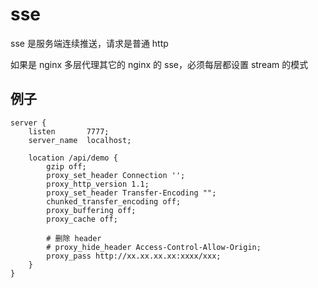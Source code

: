 # sse

sse 是服务端连续推送，请求是普通 http

如果是 nginx 多层代理其它的 nginx 的 sse，必须每层都设置 stream 的模式

## 例子

```nginx
server {
    listen       7777;
    server_name  localhost;

    location /api/demo {
        gzip off;
        proxy_set_header Connection '';
        proxy_http_version 1.1;
        proxy_set_header Transfer-Encoding "";
        chunked_transfer_encoding off;
        proxy_buffering off;
        proxy_cache off;

        # 删除 header
        # proxy_hide_header Access-Control-Allow-Origin;
        proxy_pass http://xx.xx.xx.xx:xxxx/xxx;
    }
}
```
